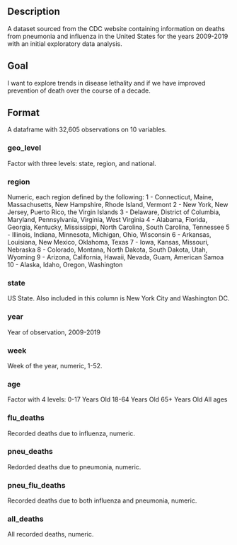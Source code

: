 ## Description

A dataset sourced from the CDC website containing information on deaths from pneumonia and influenza in the United States for the years 2009-2019 with an initial exploratory data analysis. 

## Goal

I want to explore trends in disease lethality and if we have improved prevention of death over the course of a decade.

## Format

A dataframe with 32,605 observations on 10 variables.

### geo_level
Factor with three levels: state, region, and national.

### region
Numeric, each region defined by the following:
1 - Connecticut, Maine, Massachusetts, New Hampshire, Rhode Island, Vermont
2 - New York, New Jersey, Puerto Rico, the Virgin Islands
3 - Delaware, District of Columbia, Maryland, Pennsylvania, Virginia, West Virginia
4 - Alabama, Florida, Georgia, Kentucky, Mississippi, North Carolina, South Carolina, Tennessee
5 - Illinois, Indiana, Minnesota, Michigan, Ohio, Wisconsin
6 - Arkansas, Louisiana, New Mexico, Oklahoma, Texas
7 - Iowa, Kansas, Missouri, Nebraska
8 - Colorado, Montana, North Dakota, South Dakota, Utah, Wyoming
9 - Arizona, California, Hawaii, Nevada, Guam, American Samoa
10 - Alaska, Idaho, Oregon, Washington

### state
US State. Also included in this column is New York City and Washington DC. 

### year
Year of observation, 2009-2019

### week
Week of the year, numeric, 1-52.

### age
Factor with 4 levels:
0-17 Years Old
18-64 Years Old
65+ Years Old
All ages

### flu_deaths
Recorded deaths due to influenza, numeric.

### pneu_deaths
Redorded deaths due to pneumonia, numeric.

### pneu_flu_deaths
Recorded deaths due to both influenza and pneumonia, numeric.

### all_deaths
All recorded deaths, numeric.